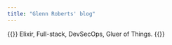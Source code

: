 ```yaml
---
title: "Glenn Roberts' blog"
---
```


{{<lead>}}
Elixir, Full-stack, DevSecOps, Gluer of Things.
{{</lead>}}


